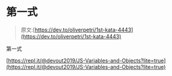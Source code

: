 # 第一式

> 原文:[https://dev.to/oliverpetri/1st-kata-4443](https://dev.to/oliverpetri/1st-kata-4443)

第一式

[https://repl.it/@devout2019/JS-Variables-and-Objects?lite=true](https://repl.it/@devout2019/JS-Variables-and-Objects?lite=true)